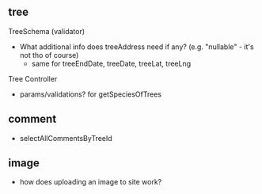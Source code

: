 ## tree
TreeSchema (validator)
- What additional info does treeAddress need if any? (e.g. "nullable" - it's not tho of course)
  - same for treeEndDate, treeDate, treeLat, treeLng

Tree Controller
- params/validations? for getSpeciesOfTrees



## comment
- selectAllCommentsByTreeId

## image
- how does uploading an image to site work?